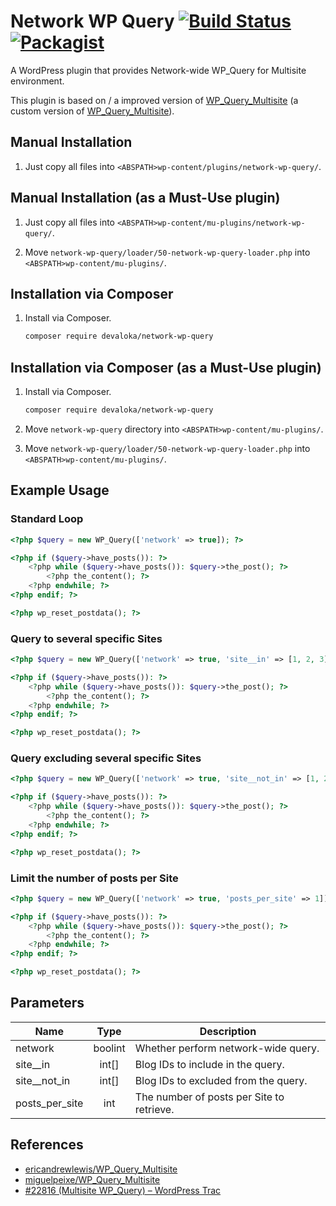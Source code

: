 # Network WP Query [![Build Status](https://travis-ci.org/devaloka/network-wp-query.svg?branch=master)](https://travis-ci.org/devaloka/network-wp-query) [![Packagist](https://img.shields.io/packagist/v/devaloka/network-wp-query.svg)](https://packagist.org/packages/devaloka/network-wp-query)

A WordPress plugin that provides Network-wide WP_Query for Multisite
environment.

This plugin is based on / a improved version of [WP_Query_Multisite](https://github.com/miguelpeixe/WP_Query_Multisite)
(a custom version of [WP_Query_Multisite](https://github.com/ericandrewlewis/WP_Query_Multisite)).

## Manual Installation

1.  Just copy all files into `<ABSPATH>wp-content/plugins/network-wp-query/`.

## Manual Installation (as a Must-Use plugin)

1.  Just copy all files into `<ABSPATH>wp-content/mu-plugins/network-wp-query/`.

2.  Move `network-wp-query/loader/50-network-wp-query-loader.php`
    into `<ABSPATH>wp-content/mu-plugins/`.

## Installation via Composer

1.  Install via Composer.

    ```sh
    composer require devaloka/network-wp-query
    ```

## Installation via Composer (as a Must-Use plugin)

1.  Install via Composer.

    ```sh
    composer require devaloka/network-wp-query
    ```

2.  Move `network-wp-query` directory into
    `<ABSPATH>wp-content/mu-plugins/`.

3.  Move `network-wp-query/loader/50-network-wp-query-loader.php`
    into `<ABSPATH>wp-content/mu-plugins/`.

## Example Usage

### Standard Loop

```php
<?php $query = new WP_Query(['network' => true]); ?>

<?php if ($query->have_posts()): ?>
    <?php while ($query->have_posts()): $query->the_post(); ?>
        <?php the_content(); ?>
    <?php endwhile; ?>
<?php endif; ?>

<?php wp_reset_postdata(); ?>
```

### Query to several specific Sites

```php
<?php $query = new WP_Query(['network' => true, 'site__in' => [1, 2, 3]]); ?>

<?php if ($query->have_posts()): ?>
    <?php while ($query->have_posts()): $query->the_post(); ?>
        <?php the_content(); ?>
    <?php endwhile; ?>
<?php endif; ?>

<?php wp_reset_postdata(); ?>
```

### Query excluding several specific Sites

```php
<?php $query = new WP_Query(['network' => true, 'site__not_in' => [1, 2, 3]]); ?>

<?php if ($query->have_posts()): ?>
    <?php while ($query->have_posts()): $query->the_post(); ?>
        <?php the_content(); ?>
    <?php endwhile; ?>
<?php endif; ?>

<?php wp_reset_postdata(); ?>
```

### Limit the number of posts per Site

```php
<?php $query = new WP_Query(['network' => true, 'posts_per_site' => 1]); ?>

<?php if ($query->have_posts()): ?>
    <?php while ($query->have_posts()): $query->the_post(); ?>
        <?php the_content(); ?>
    <?php endwhile; ?>
<?php endif; ?>

<?php wp_reset_postdata(); ?>
```

## Parameters

| Name           | Type    | Description                               |
| -------------- |:-------:| ----------------------------------------- |
| network        | boolint | Whether perform network-wide query.       |
| site__in       | int[]   | Blog IDs to include in the query.         |
| site__not_in   | int[]   | Blog IDs to excluded from the query.      |
| posts_per_site | int     | The number of posts per Site to retrieve. |

## References

*   [ericandrewlewis/WP_Query_Multisite](https://github.com/ericandrewlewis/WP_Query_Multisite)
*   [miguelpeixe/WP_Query_Multisite](https://github.com/miguelpeixe/WP_Query_Multisite)
*   [#22816 (Multisite WP_Query) – WordPress Trac](https://core.trac.wordpress.org/ticket/22816)
